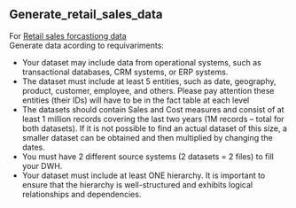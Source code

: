 ## Generate_retail_sales_data
For <a href='https://www.kaggle.com/datasets/svizor/retail-sales-forecasting-data'> Retail sales forcastiong data</a></br>
Generate data acording to requivariments:</br>
- Your dataset may include data from operational systems, such as transactional databases, CRM systems, or ERP systems. 
- The dataset must include at least 5 entities, such as date, geography, product, customer, employee, and others. Please pay attention these entities (their IDs) will have to be in the fact table at each level
- The datasets should contain Sales and Cost measures and consist of at least 1 million records covering the last two years (1M records – total for both datasets). If it is not possible to find an actual dataset of this size, a smaller dataset can be obtained and then multiplied by changing the dates. 
- You must have 2 different source systems (2 datasets = 2 files) to fill your DWH. 
- Your dataset must include at least ONE hierarchy. It is important to ensure that the hierarchy is well-structured and exhibits logical relationships and dependencies.